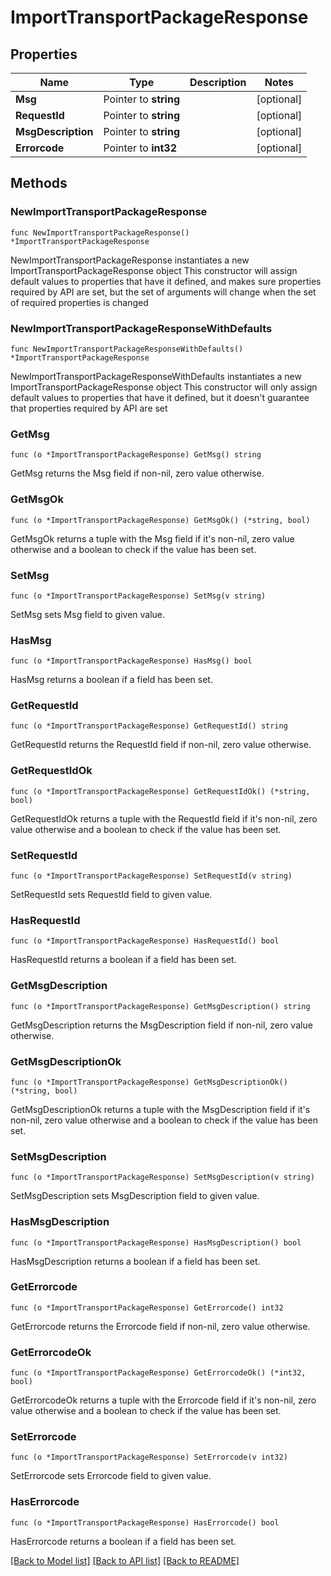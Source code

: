 # ImportTransportPackageResponse

## Properties

Name | Type | Description | Notes
------------ | ------------- | ------------- | -------------
**Msg** | Pointer to **string** |  | [optional] 
**RequestId** | Pointer to **string** |  | [optional] 
**MsgDescription** | Pointer to **string** |  | [optional] 
**Errorcode** | Pointer to **int32** |  | [optional] 

## Methods

### NewImportTransportPackageResponse

`func NewImportTransportPackageResponse() *ImportTransportPackageResponse`

NewImportTransportPackageResponse instantiates a new ImportTransportPackageResponse object
This constructor will assign default values to properties that have it defined,
and makes sure properties required by API are set, but the set of arguments
will change when the set of required properties is changed

### NewImportTransportPackageResponseWithDefaults

`func NewImportTransportPackageResponseWithDefaults() *ImportTransportPackageResponse`

NewImportTransportPackageResponseWithDefaults instantiates a new ImportTransportPackageResponse object
This constructor will only assign default values to properties that have it defined,
but it doesn't guarantee that properties required by API are set

### GetMsg

`func (o *ImportTransportPackageResponse) GetMsg() string`

GetMsg returns the Msg field if non-nil, zero value otherwise.

### GetMsgOk

`func (o *ImportTransportPackageResponse) GetMsgOk() (*string, bool)`

GetMsgOk returns a tuple with the Msg field if it's non-nil, zero value otherwise
and a boolean to check if the value has been set.

### SetMsg

`func (o *ImportTransportPackageResponse) SetMsg(v string)`

SetMsg sets Msg field to given value.

### HasMsg

`func (o *ImportTransportPackageResponse) HasMsg() bool`

HasMsg returns a boolean if a field has been set.

### GetRequestId

`func (o *ImportTransportPackageResponse) GetRequestId() string`

GetRequestId returns the RequestId field if non-nil, zero value otherwise.

### GetRequestIdOk

`func (o *ImportTransportPackageResponse) GetRequestIdOk() (*string, bool)`

GetRequestIdOk returns a tuple with the RequestId field if it's non-nil, zero value otherwise
and a boolean to check if the value has been set.

### SetRequestId

`func (o *ImportTransportPackageResponse) SetRequestId(v string)`

SetRequestId sets RequestId field to given value.

### HasRequestId

`func (o *ImportTransportPackageResponse) HasRequestId() bool`

HasRequestId returns a boolean if a field has been set.

### GetMsgDescription

`func (o *ImportTransportPackageResponse) GetMsgDescription() string`

GetMsgDescription returns the MsgDescription field if non-nil, zero value otherwise.

### GetMsgDescriptionOk

`func (o *ImportTransportPackageResponse) GetMsgDescriptionOk() (*string, bool)`

GetMsgDescriptionOk returns a tuple with the MsgDescription field if it's non-nil, zero value otherwise
and a boolean to check if the value has been set.

### SetMsgDescription

`func (o *ImportTransportPackageResponse) SetMsgDescription(v string)`

SetMsgDescription sets MsgDescription field to given value.

### HasMsgDescription

`func (o *ImportTransportPackageResponse) HasMsgDescription() bool`

HasMsgDescription returns a boolean if a field has been set.

### GetErrorcode

`func (o *ImportTransportPackageResponse) GetErrorcode() int32`

GetErrorcode returns the Errorcode field if non-nil, zero value otherwise.

### GetErrorcodeOk

`func (o *ImportTransportPackageResponse) GetErrorcodeOk() (*int32, bool)`

GetErrorcodeOk returns a tuple with the Errorcode field if it's non-nil, zero value otherwise
and a boolean to check if the value has been set.

### SetErrorcode

`func (o *ImportTransportPackageResponse) SetErrorcode(v int32)`

SetErrorcode sets Errorcode field to given value.

### HasErrorcode

`func (o *ImportTransportPackageResponse) HasErrorcode() bool`

HasErrorcode returns a boolean if a field has been set.


[[Back to Model list]](../README.md#documentation-for-models) [[Back to API list]](../README.md#documentation-for-api-endpoints) [[Back to README]](../README.md)


